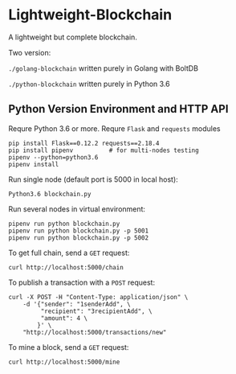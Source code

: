 # Lightweight-Blockchain
A lightweight but complete blockchain.

Two version:

`./golang-blockchain` written purely in Golang with BoltDB

`./python-blockchain` written purely in Python 3.6


## Python Version Environment and HTTP API

Requre Python 3.6 or more. Requre `Flask` and `requests` modules

```
pip install Flask==0.12.2 requests==2.18.4
pip install pipenv          # for multi-nodes testing 
pipenv --python=python3.6
pipenv install
```

Run single node (default port is 5000 in local host):

```
Python3.6 blockchain.py
```

Run several nodes in virtual environment:
```
pipenv run python blockchain.py
pipenv run python blockchain.py -p 5001
pipenv run python blockchain.py -p 5002
```

To get full chain, send a `GET` request:

```
curl http://localhost:5000/chain
```

To publish a transaction with a `POST` request:

```
curl -X POST -H "Content-Type: application/json" \
    -d '{"sender": "1senderAdd", \
         "recipient": "3recipientAdd", \
         "amount": 4 \
        }' \
    "http://localhost:5000/transactions/new"
```

To mine a block, send a `GET` request:
```
curl http://localhost:5000/mine
```
